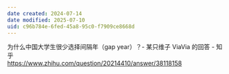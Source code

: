 ```yaml
---
date created: 2024-07-14
date modified: 2025-07-10
uid: c96b784e-6fed-45a8-95c0-f7909ce8668d
---
```


为什么中国大学生很少选择间隔年（gap year）？- 某只维子 ViaVia 的回答 - 知乎  
https://www.zhihu.com/question/20214410/answer/38118158
